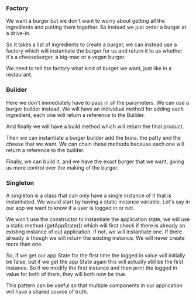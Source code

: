 ### Factory
We want a burger but we don't want to worry about getting all the ingredients and putting them together.
So instead we just order a burger at a drive-in.

So it takes a list of ingredients to create a burger, we can instead use a factory which will instantiate
the burger for us and return it to us whether it's a cheeseburger, a big-mac or a vegan burger.

We need to tell the factory what kind of burger we want, just like in a restaurant.

### Builder
Here we don't immediately have to pass in all the parameters. We can use a burger builder instead. 
We will have an individual method for adding each ingredient, each one will return a reference to the Builder.

And finally we will have a build method which will return the final product.

Then we can instantiate a burger builder add the buns, the patty and the cheese that we want.
We can chain these methods because each one will return a reference to the builder.

Finally, we can build it, and we have the exact burger that we want, giving us more control over the making of the burger.

### Singleton
A singleton is a class that can only have a single instance of it that is instantiated.
We would start by having a static instance variable. Let's say in our app we want to know if a user is logged in or not.

We won't use the constructor to instantiate the application state, we will use a static method (getAppState()) which will
first check if there is already an existing instance of out application. If not, we will instantiate one. If there already is though
we will return the existing instance. We will never create more than one.

So, if we get our app State for the first time the logged in value will initially be false, but if we get the app State again
this will actually still be the first instance. So if we modify the first instance and then print the logged in value for both of
them, they will both now be true.

This pattern can be useful so that multiple components in our application will have a shared source of truth.